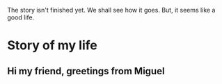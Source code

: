 The story isn't finished yet. We shall see how it goes. But, it seems like a good life.
# Story of my life
## Hi my friend, greetings from Miguel ##
